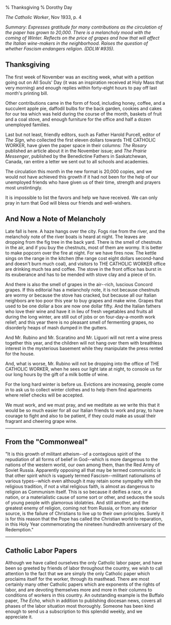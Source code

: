 % Thanksgiving
% Dorothy Day

*The Catholic Worker*, Nov 1933, p. 4

*Summary: Expresses gratitude for many contributions as the circulation
of the paper has grown to 20,000. There is a melancholy mood with the
coming of Winter. Reflects on the price of grapes and how that will
affect the Italian wine-makers in the neighborhood. Raises the question
of whether Fascism endangers religion. (DDLW \#935).*

Thanksgiving
------------

The first week of November was an exciting week, what with a petition
going out on All Souls' Day (it was an inspiration received at Holy Mass
that very morning) and enough replies within forty-eight hours to pay
off last month's printing bill.

Other contributions came in the form of food, including honey, coffee,
and a succulent apple pie, daffodil bulbs for the back garden, cookies
and cakes for our tea which was held during the course of the month,
baskets of fruit and a coal stove, and enough furniture for the office
and half a dozen unemployed families.

Last but not least, friendly editors, such as Father Harold Purcell,
editor of *The Sign*, who collected the first eleven dollars towards THE
CATHOLIC WORKER, have given the paper space in their columns: *The
Rosary* published an article about it in the November issue; and *The
Prairie Messenger*, published by the Benedictine Fathers in
Saskatchewan, Canada, ran entire a letter we sent out to all schools and
academies.

The circulation this month in the new format is 20,000 copies, and we
would not have achieved this growth if it had not been for the help of
our unemployed friends who have given us of their time, strength and
prayers most unstintingly.

It is impossible to list the favors and help we have received. We can
only pray in turn that God will bless our friends and well-wishers.

And Now a Note of Melancholy
----------------------------

Late fall is here. A haze hangs over the city. Fogs rise from the river,
and the melancholy note of the river boats is heard at night. The leaves
are dropping from the fig tree in the back yard. There is the smell of
chestnuts in the air, and if you buy the chestnuts, most of them are
wormy. It is better to make popcorn over the fire at night. For we have
fires now. The kettle sings on the range in the kitchen (the range cost
eight dollars second-hand and doesn't burn much coal), and visitors to
THE CATHOLIC WORKER office are drinking much tea and coffee. The stove
in the front office has burst in its exuberance and has to be mended
with stove clay and a piece of tin.

And there is also the smell of grapes in the air--rich, luscious Concord
grapes. If this editorial has a melancholy note, it is not because
chestnuts are wormy or because the stove has cracked, but because all
our Italian neighbors are too poor this year to buy grapes and make
wine. Grapes that used to be one dollar a box are now one dollar fifty.
And the Italian fathers who love their wine and have it in lieu of fresh
vegetables and fruits all during the long winter, are still out of jobs
or on four-day-a-month work relief; and this year there is no pleasant
smell of fermenting grapes, no disorderly heaps of mash dumped in the
gutters.

And Mr. Rubino and Mr. Scaratino and Mr. Liguori will not rent a wine
press together this year, and the children will not hang over them with
breathless interest in the mysterious basement while they manipulate the
press rented for the house.

And, what is worse, Mr. Rubino will not be dropping into the office of
THE CATHOLIC WORKER, when he sees our light late at night, to console us
for our long hours by the gift of a milk bottle of wine.

For the long hard winter is before us. Evictions are increasing, people
come in to ask us to collect winter clothes and to help them find
apartments where relief checks will be accepted.

We must work, and we must pray, and we meditate as we write this that it
would be so much easier for all our Italian friends to work and pray, to
have courage to fight and also to be patient, if they could make as
usual their fragrant and cheering grape wine.

****

From the "Commonweal"
---------------------

"It is this growth of militant atheism--of a contagious spirit of the
repudiation of all forms of belief in God--which is more dangerous to
the nations of the western world, our own among them, than the Red Army
of Soviet Russia. Apparently opposing all that may be termed communistic
is that other spirit which is vaguely termed Fascism--militant
nationalisms of various types--which even although it may retain some
sympathy with the religious tradition, if not a vital religious faith,
is almost as dangerous to religion as Communism itself. This is so
because it deifies a race, or a nation, or a materialistic cause of some
sort or other, and seduces the souls of young people with glamorous
idolatries. And still another, and the greatest enemy of religion,
coming not from Russia, or from any exterior source, is the failure of
Christians to live up to their own principles. Surely it is for this
reason that the Pope has called the Christian world to reparation, in
this Holy Year commemorating the nineteen hundredth anniversary of the
Redemption."

****

Catholic Labor Papers
---------------------

Although we have called ourselves the only Catholic labor paper, and
have been so greeted by friends of labor throughout the country, we wish
to call attention to the fact that we are simply the only Catholic paper
which proclaims itself for the worker, through its masthead. There are
most certainly many other Catholic papers which are exponents of the
rights of labor, and are devoting themselves more and more in their
columns to conditions of workers in this country. An outstanding example
is the Buffalo paper, *The Echo*, which in addition to publishing
diocesan news, covers all phases of the labor situation most thoroughly.
Someone has been kind enough to send us a subscription to this splendid
weekly, and we appreciate it.
